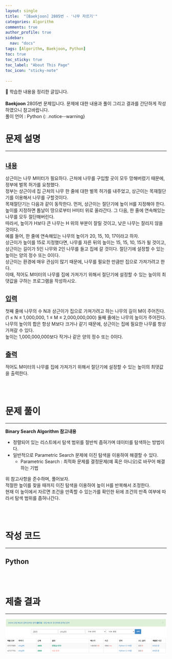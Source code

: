 ```yaml
---
layout: single
title:  "[Baekjoon] 2805번 - '나무 자르기'" 
categories: Algorithm
comments: true
author_profile: true
sidebar:
  nav: "docs"
tags: [Algorithm, Baekjoon, Python]
toc: true
toc_sticky: true
toc_label: "About This Page"
toc_icon: "sticky-note"

---
```


📣 학습한 내용을 정리한 글입니다. <br>
<br>
**Baekjoon** 2805번 문제입니다. 문제에 대한 내용과 풀이 그리고 결과를 간단하게 작성하였으니 참고바랍니다.  
풀이 언어 : Python
{: .notice--warning}

# 문제 설명

---

<br>
<b><u><span style="font-size:20px">내용</span></u></b>

상근이는 나무 M미터가 필요하다. 근처에 나무를 구입할 곳이 모두 망해버렸기 때문에, 정부에 벌목 허가를 요청했다.  
정부는 상근이네 집 근처의 나무 한 줄에 대한 벌목 허가를 내주었고, 상근이는 목재절단기를 이용해서 나무를 구할것이다.  
목재절단기는 다음과 같이 동작한다. 먼저, 상근이는 절단기에 높이 H를 지정해야 한다.  
높이를 지정하면 톱날이 땅으로부터 H미터 위로 올라간다. 그 다음, 한 줄에 연속해있는 나무를 모두 절단해버린다.  
따라서, 높이가 H보다 큰 나무는 H 위의 부분이 잘릴 것이고, 낮은 나무는 잘리지 않을 것이다.  
예를 들어, 한 줄에 연속해있는 나무의 높이가 20, 15, 10, 17이라고 하자.  
상근이가 높이를 15로 지정했다면, 나무를 자른 뒤의 높이는 15, 15, 10, 15가 될 것이고,  
상근이는 길이가 5인 나무와 2인 나무를 들고 집에 갈 것이다. 절단기에 설정할 수 있는 높이는 양의 정수 또는 0이다.  
상근이는 환경에 매우 관심이 많기 때문에, 나무를 필요한 만큼만 집으로 가져가려고 한다.  
이때, 적어도 M미터의 나무를 집에 가져가기 위해서 절단기에 설정할 수 있는 높이의 최댓값을 구하는 프로그램을 작성하시오.

<br>
<b><u><span style="font-size:20px">입력</span></u></b>

첫째 줄에 나무의 수 N과 상근이가 집으로 가져가려고 하는 나무의 길이 M이 주어진다. (1 ≤ N ≤ 1,000,000, 1 ≤ M ≤ 2,000,000,000)
둘째 줄에는 나무의 높이가 주어진다. 나무의 높이의 합은 항상 M보다 크거나 같기 때문에, 상근이는 집에 필요한 나무를 항상 가져갈 수 있다.  
높이는 1,000,000,000보다 작거나 같은 양의 정수 또는 0이다.

<br>
<b><u><span style="font-size:20px">출력</span></u></b>

적어도 M미터의 나무를 집에 가져가기 위해서 절단기에 설정할 수 있는 높이의 최댓값을 출력한다.

<br>
<br>

# 문제 풀이

---

**Binary Search Algorithm 참고내용**
- 정렬되어 있는 리스트에서 탐색 범위를 절반씩 좁혀가며 데이터를 탐색하는 방법이다.<br>
- 일반적으로 Parametric Search 문제에 이진 탐색을 이용하여 해결할 수 있다.
  - Parametric Search : 최적화 문제를 결정문제(예 혹은 아니오)로 바꾸어 해결하는 기법<br>

위 참고사항을 준수하며, 풀어보자.<br>
적절한 높이를 찾을 때까지 이진 탐색을 이용하여 높이 H를 반복해서 조정한다.  
현재 이 높이에서 자르면 조건을 만족할 수 있는가를 확인한 뒤에 조건의 만족 여부에 따라서 탐색 범위를 좁혀나간다.

<br>
<br>

# 작성 코드

---

## Python

<script src="https://gist.github.com/easyoung-lee/45f2ff961caa74f1bee46c0028ee4e9c.js"></script>

<br>
<br>

# 제출 결과

---
![제출 결과1](https://github.com/easyoung-lee/easyoung-lee.github.io/blob/2b1bf06eb3f5e8dac91c12df52ae7efabaea50f8/images/Algorithm/Baekjoon/Baekjoon_2805.png)

